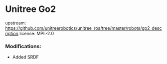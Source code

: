 # Unitree Go2

upstream: https://github.com/unitreerobotics/unitree_ros/tree/master/robots/go2_description
license: MPL-2.0


### Modifications:

 - Added SRDF
